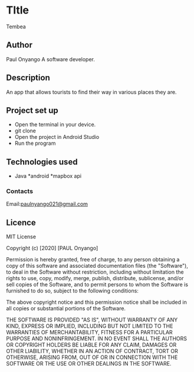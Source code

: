 # TItle

Tembea

 ## Author
 Paul Onyango
 A software developer.


## Description
 An app that allows tourists to find their way in various places they are.

## Project set up
 * Open the terminal in your device.
 * git clone
 * Open the project in Android Studio
 * Run the program




## Technologies used

* Java
*android
*mapbox api




 ### Contacts
  Email:paulnyango021@gmail.com

## Licence
MIT License

Copyright (c) [2020] [PAUL Onyango]

Permission is hereby granted, free of charge, to any person obtaining a copy
of this software and associated documentation files (the "Software"), to deal
in the Software without restriction, including without limitation the rights
to use, copy, modify, merge, publish, distribute, sublicense, and/or sell
copies of the Software, and to permit persons to whom the Software is
furnished to do so, subject to the following conditions:

The above copyright notice and this permission notice shall be included in all
copies or substantial portions of the Software.

THE SOFTWARE IS PROVIDED "AS IS", WITHOUT WARRANTY OF ANY KIND, EXPRESS OR
IMPLIED, INCLUDING BUT NOT LIMITED TO THE WARRANTIES OF MERCHANTABILITY,
FITNESS FOR A PARTICULAR PURPOSE AND NONINFRINGEMENT. IN NO EVENT SHALL THE
AUTHORS OR COPYRIGHT HOLDERS BE LIABLE FOR ANY CLAIM, DAMAGES OR OTHER
LIABILITY, WHETHER IN AN ACTION OF CONTRACT, TORT OR OTHERWISE, ARISING FROM,
OUT OF OR IN CONNECTION WITH THE SOFTWARE OR THE USE OR OTHER DEALINGS IN THE
SOFTWARE.
